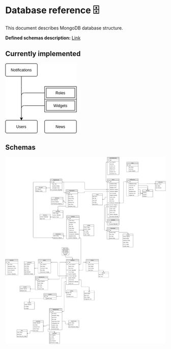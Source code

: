 # Database reference 🗄️

This document describes MongoDB database structure.

**Defined schemas description:** [Link](./01_Schemas.md)

## Currently implemented

![database objects](./img/current.png)

## Schemas

![database schema](./img/schema.png)
